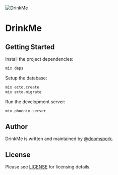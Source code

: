 ![DrinkMe](http://vignette4.wikia.nocookie.net/restaurantcity/images/3/3b/Drink-me.png)

# DrinkMe

## Getting Started

Install the project dependencies:

```elixir
mix deps
```

Setup the database:

```elixir
mix ecto.create
mix ecto.migrate
```

Run the development server:

```elixir
mix phoenix.server
```

## Author

DrinkMe is written and maintained by [@doomspork](http://github.com/doomspork).

## License

Please see [LICENSE](LICENSE) for licensing details.
